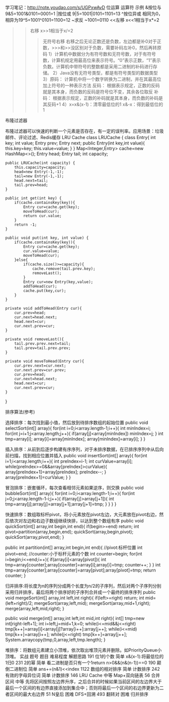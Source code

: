 学习笔记：http://note.youdao.com/s/UGPxwAvD
位运算
运算符 示例
&按位与 9&5=1001&0101=0001=1
|按位或 9|5=1001|0101=1101=13
^按位异或 相同为0，相异为19^5=1001^0101=1100=12
~求反 ~1001=0110
<<左移 x<<1相当于x*=2
>>右移 x>>1相当于x/=2
>>>无符号右移 右移之后无论正数还是负数，左边都是补0对于正数，>>>和>>没区别对于负数，需要补码左补0，然后再转原码
1）计算机中数据分为有符号数和无符号数，对于有符号数，计算机规定用最高位来表示符号。“0”表示正数，“1”表示负数。计算机中带符号的整数都是采用二进制的补码进行存储。
2）Java没有无符号类型，都是有符号类型的数据类型
3）原码： 计算机中将一个数字转换为二进制，并在其最高位加上符号的一种表示方法
       反码： 根据表示规定，正数的反码就是其本身，而负数的反码是符号位不变，其余各位取反
       补码： 根据表示规定，正数的补码就是其本身，而负数的补码是其反码+1
4）x=x&(x-1)：清零最低位的1
      x&-x：得到最低位的1

布隆过滤器

布隆过滤器可以快速的判断一个元素是否存在，有一定的误判率。应用场景：垃圾邮件、评论过滤、Redis缓存
LRU Cache
class LRUCache {
    class Entry{
        int key;
        int value;
        Entry prev;
        Entry next;
        public Entry(int key,int value){
            this.key=key;
            this.value=value;
        }
    }
    Map<Integer,Entry> cache=new HashMap<>();
    Entry head;
    Entry tail;
    int capacity;

    public LRUCache(int capacity) {
        this.capacity=capacity;
        head=new Entry(-1,-1);
        tail=new Entry(-1,-1);
        head.next=tail;
        tail.prev=head;
    }
    
    public int get(int key) {
        if(cache.containsKey(key)){
            Entry cur=cache.get(key);
            moveToHead(cur);
            return cur.value;
        }
        return -1;
    }
    
    public void put(int key, int value) {
        if(cache.containsKey(key)){
            Entry cur=cache.get(key);
            cur.value=value;
            moveToHead(cur);
        }else{
            if(cache.size()>=capacity){
                cache.remove(tail.prev.key);
                removeLast();
            }
            Entry cur=new Entry(key,value);
            addToHead(cur);
            cache.put(key,cur);
        }
    }

    private void addToHead(Entry cur){
        cur.prev=head;
        cur.next=head.next;
        head.next=cur;
        cur.next.prev=cur;
    }

    private void removeLast(){
        tail.prev.prev.next=tail;
        tail.prev=tail.prev.prev;
    }

    private void moveToHead(Entry cur){
        cur.prev.next=cur.next;
        cur.next.prev=cur.prev;
        cur.prev=head;
        cur.next=head.next;
        head.next=cur;
        cur.next.prev=cur;
    }
}

排序算法(参考)




选择排序：每次找到最小值，然后放到待排序数组的起始位置
public void selectSort(int[] array){
    for(int i=0;i<array.length-1;i++){
        int minIndex=i;
        for(int j=i+1;j<array.length;j++){
            if(array[j]<array[minIndex]) minIndex=j;
        }
        int tmp=array[i];
        array[i]=array[minIndex];
        array[minIndex]=array[i];
    }
}

插入排序：从前到后逐步构建有序序列，对于未排序数据，在已排序序列中从后向前扫描，找到相应位置并插入
public void insertSort(int[] array){
    for(int i=1;i<array.length;i++){
        int preIndex=i-1;
        int curValue=array[i];
        while(preIndex>=0&&array[preIndex]>curValue){
            array[preIndex+1]=array[preIndex];
            preIndex--;
        }
        array[preIndex+1]=curValue;
    }
}

冒泡排序：嵌套循环，每次查看相邻元素如果逆序，则交换
public void bubbleSort(int[] array){
    for(int i=0;i<array.length-1;i++){
        for(int j=0;j<array.length-1-i;j++){
            if(array[j]>array[j+1]){
                int tmp=array[j];array[j]=array[j+1];array[j+1]=tmp;
            }
        }
    }
}

快速排序：数组取标杆pivot，将小元素放在pivot左边，大元素放在pivot右边，然后依次对左边和右边子数组继续快排，以达到整个数组有序
public void quickSort(int[] array,int begin,int end){
    if(begin>=end) return;
    int pivot=partition(array,begin,end);
    quickSort(array,begin,pivot);
    quickSort(array,pivot,end);
}

public int partition(int[] array,int begin,int end){
    //pivot:标杆位置
    int pivot=end;
    //counter:小于标杆元素的个数
    int counter=begin;
    for(int i=begin;i<=end;i++){
        if(array[i]<array[pivot]){
            int tmp=array[counter];array[counter]=array[i];array[i]=tmp;
            counter++;
        }
    }
    int tmp=array[counter];array[counter]=array[pivot];array[pivot]=tmp;
    return counter;
}

归并排序:将长度为n的序列分成两个长度为n/2的子序列，然后对两个子序列分别采用归并排序，最后将两个排序好的子序列合并成一个最终的排序序列
public void mergeSort(int[] array,int left,int right){
    if(left>=right) return;
    int mid=(left+right)/2;
    mergeSort(array,left,mid);
    mergeSort(array,mid+1,right);
    merge(array,left,mid,right);
}

public void merge(int[] array,int left,int mid,int right){
    int[] tmp=new int[right-left+1];
    int i=left,j=mid+1,k=0;
    while(i<=mid&&j<=right) tmp[k++]=array[i]<array[j]?array[i++]:array[j++];
    while(i<=mid) tmp[k++]=array[i++];
    while(j<=right) tmp[k++]=array[j++];
    System.arraycopy(tmp,0,array,left,tmp.length);
}

堆排序：将数组元素建立小顶堆，依次取出堆顶元素并删除。如PriorityQueue小顶堆。
实战
题号 题目 难易程度 解题思路
191 位1的个数 简单 x&(x-1):将最低位的1归0
231 2的幂 简单 看二进制是否只有一个1return n>0&&(n&(n-1))==0
190 颠倒二进制位 简单 ans+=(n&1)<<index
1122 数组的相对排序 简单 计数排序
242 有效的字母异位词 简单 计数排序
146 LRU Cache 中等 Map+双向链表
56 合并区间 中等 先将区间按照左边界升序，之后合并的时候如果当前区间的左边界大于最后一个区间的有边界直接添加到集合中；否则将最后一个区间的右边界更新为二者区间的最大右边界
51 N皇后 困难 DFS+回溯
493 翻转对 困难 归并排序
